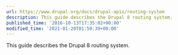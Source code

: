 ```yaml
---
url: https://www.drupal.org/docs/drupal-apis/routing-system
description: This guide describes the Drupal 8 routing system.
published_time: '2016-10-13T17:35:02+00:00'
modified_time: '2021-01-20T01:50:39+00:00'
---
```

This guide describes the Drupal 8 routing system.